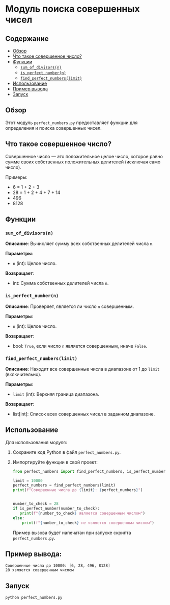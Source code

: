 # Модуль поиска совершенных чисел

## Содержание

- [Обзор](#обзор)
- [Что такое совершенное число?](#что-такое-совершенное-число)
- [Функции](#функции)
    - [`sum_of_divisors(n)`](#sum_of_divisorsn)
    - [`is_perfect_number(n)`](#is_perfect_numbern)
    - [`find_perfect_numbers(limit)`](#find_perfect_numberslimit)
- [Использование](#использование)
- [Пример вывода](#пример-вывода)
- [Запуск](#запуск)

## Обзор

Этот модуль `perfect_numbers.py` предоставляет функции для определения и поиска совершенных чисел.

## Что такое совершенное число?

Совершенное число — это положительное целое число, которое равно сумме своих собственных положительных делителей (исключая само число).

Примеры:

- 6 = 1 + 2 + 3
- 28 = 1 + 2 + 4 + 7 + 14
- 496
- 8128

## Функции

### `sum_of_divisors(n)`

**Описание**: Вычисляет сумму всех собственных делителей числа `n`.

**Параметры**:
- `n` (int): Целое число.

**Возвращает**:
- int: Сумма собственных делителей числа `n`.

### `is_perfect_number(n)`

**Описание**: Проверяет, является ли число `n` совершенным.

**Параметры**:
- `n` (int): Целое число.

**Возвращает**:
- bool: `True`, если число `n` является совершенным, иначе `False`.

### `find_perfect_numbers(limit)`

**Описание**: Находит все совершенные числа в диапазоне от 1 до `limit` (включительно).

**Параметры**:
- `limit` (int): Верхняя граница диапазона.

**Возвращает**:
- list[int]: Список всех совершенных чисел в заданном диапазоне.

## Использование

Для использования модуля:

1.  Сохраните код Python в файл `perfect_numbers.py`.
2.  Импортируйте функции в свой проект:

    ```python
    from perfect_numbers import find_perfect_numbers, is_perfect_number

    limit = 10000
    perfect_numbers = find_perfect_numbers(limit)
    print(f"Совершенные числа до {limit}: {perfect_numbers}")


    number_to_check = 28
    if is_perfect_number(number_to_check):
       print(f"{number_to_check} является совершенным числом")
    else:
        print(f"{number_to_check} не является совершенным числом")
    ```
    Пример вызова будет напечатан при запуске скрипта `perfect_numbers.py`.

## Пример вывода:

    Совершенные числа до 10000: [6, 28, 496, 8128]
    28 является совершенным числом

## Запуск

`python perfect_numbers.py`